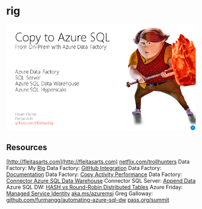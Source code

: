# rig
![cover](https://github.com/hfleitas/rig/blob/master/PASSInsights201908-DBA/cover.png)

## Resources

[http://fleitasarts.com](http://fleitasarts.com)
[netflix.com/trollhunters](netflix.com/trollhunters)
Data Factory: My [Rig](github.com/hfleitas/rig)
Data Factory: [GitHub Integration](https://azure.microsoft.com/en-us/blog/azure-data-factory-visual-tools-now-supports-github-integration/)
Data Factory: [Documentation](https://docs.microsoft.com/en-us/azure/data-factory/)
Data Factory: [Copy Activity Performance](https://docs.microsoft.com/en-us/azure/data-factory/copy-activity-performance)
Data Factory: [Connector Azure SQL Data Warehouse](https://docs.microsoft.com/en-us/azure/data-factory/connector-azure-sql-data-warehouse)
Connector SQL Server: [Append Data](https://docs.microsoft.com/en-us/azure/data-factory/connector-sql-server#append-data)
Azure SQL DW: [HASH vs Round-Robin Distributed Tables](https://blogs.msdn.microsoft.com/sqlcat/2015/08/11/choosing-hash-distributed-table-vs-round-robin-distributed-table-in-azure-sql-dw-service/)
Azure Friday: [Managed Service Identity](https://www.youtube.com/watch?v=bBi1bll2928)
[aka.ms/azuremsi](https://aka.ms/azuremsi)
Greg Galloway: [github.com/furmangg/automating-azure-sql-dw](https://github.com/furmangg/automating-azure-sql-dw)
[pass.org/summit](https://www.pass.org/summit/2019/Learn/SpeakerDetails.aspx?spid=4116)

